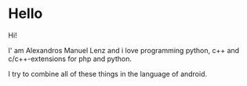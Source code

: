 # Hello

Hi!

I' am Alexandros Manuel Lenz and i love programming python, c++ and c/c++-extensions for php and python. 

I try to combine all of these things in the language of android.

